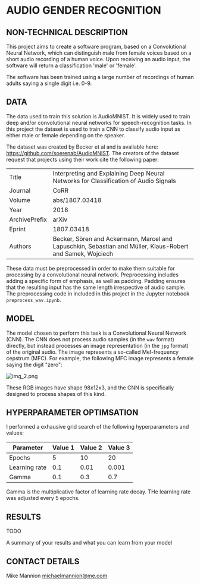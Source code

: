 # AUDIO GENDER RECOGNITION 


## NON-TECHNICAL DESCRIPTION

This project aims to create a software program, based on a Convolutional Neural Network, which can 
distinguish male from female voices based on a short audio recording of a human voice. Upon receiving
an audio input, the software will return a classification 'male' or 'female'. 

The software has been trained using a large number of recordings of human adults saying a single digit i.e. 0-9. 

## DATA

The data used to train this solution is  AudioMNIST. It is widely used to train deep and/or convolutional neural 
networks for speech-recognition tasks. In this project the dataset is used to train a CNN to classify audio input as 
either male or female depending on the speaker.

The dataset was created by Becker et al and is available here: https://github.com/soerenab/AudioMNIST.
The creators of the dataset request that projects using their work cite the following paper:

|          |                        |
| ------------- |------------------------------------------------------------------------------------------------------------|
| Title         | Interpreting and Explaining Deep Neural Networks for Classification of Audio Signals                       |
| Journal       | CoRR |
| Volume        | abs/1807.03418 |
| Year          | 2018 |
| ArchivePrefix | arXiv |
| Eprint        | 1807.03418 |
| Authors       | Becker, Sören and Ackermann, Marcel and Lapuschkin, Sebastian and Müller, Klaus-Robert and Samek, Wojciech |

These data must be preprocessed in order to make them suitable for processing by a convolutional neural network.
Preprocessing includes adding a specific form of emphasis, as well as padding. Padding ensures that the resulting input 
has the same length irrespective of audio sample. 
The preprocessing code in included in this project in the Jupyter notebook 
```preprocess_wav.ipynb```.  

## MODEL 

The model chosen to perform this task is a Convolutional Neural Network (CNN). The CNN does not process audio samples (in the ```wav``` format) directly, but instead processes an image representation (in the ```jpg``` format) of the original audio. The image represents a so-called Mel-frequency cepstrum (MFC). For example, the following MFC image represents a female saying the digit "zero": 

![img_2.png](img_2.png)
   
These RGB images have shape 98x12x3, and the CNN is specifically designed to process shapes of this kind.                                

## HYPERPARAMETER OPTIMSATION

I performed a exhausive grid search of the following hyperparameters and values:

| Parameter     | Value 1 | Value 2 | Value 3 |
|---------------|---------|---------|---------|
| Epochs        | 5       | 10      | 20      |
| Learning rate | 0.1     | 0.01    | 0.001   |
| Gamma         | 0.1     | 0.3     | 0.7     |

Gamma is the multiplicative factor of learning rate decay. THe learning rate was adjusted every 5 epochs.

## RESULTS

TODO

A summary of your results and what you can learn from your model 


## CONTACT DETAILS

Mike Mannion
michaelmannion@me.com

 

